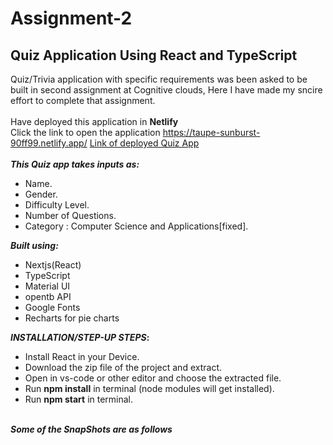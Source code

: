 # Assignment-2
## Quiz Application Using React and TypeScript 

Quiz/Trivia application with specific requirements was been asked to be built in second assignment at Cognitive clouds, Here I have made my sncire effort to complete that assignment. 
\
\
Have deployed this application in <b> Netlify </b>
\
Click the link to open the application https://taupe-sunburst-90ff99.netlify.app/
[Link of deployed Quiz App](https://taupe-sunburst-90ff99.netlify.app/)
\
\
<b>_This Quiz app takes inputs as:_</b>
* Name.
* Gender.
* Difficulty Level. 
* Number of Questions.
* Category : Computer Science and Applications[fixed].

<b>_Built using:_</b>
* Nextjs(React)
* TypeScript
* Material UI
* opentb API
* Google Fonts
* Recharts for pie charts

<b>_INSTALLATION/STEP-UP STEPS_:</b>
  * Install React in your Device.
  * Download the zip file of the project and extract.
  * Open in vs-code or other editor and choose the extracted file.
  * Run <b>npm install</b> in terminal (node modules will get installed).
  * Run <b>npm start</b> in terminal.

\
<b>_Some of the SnapShots are as follows_</b>
